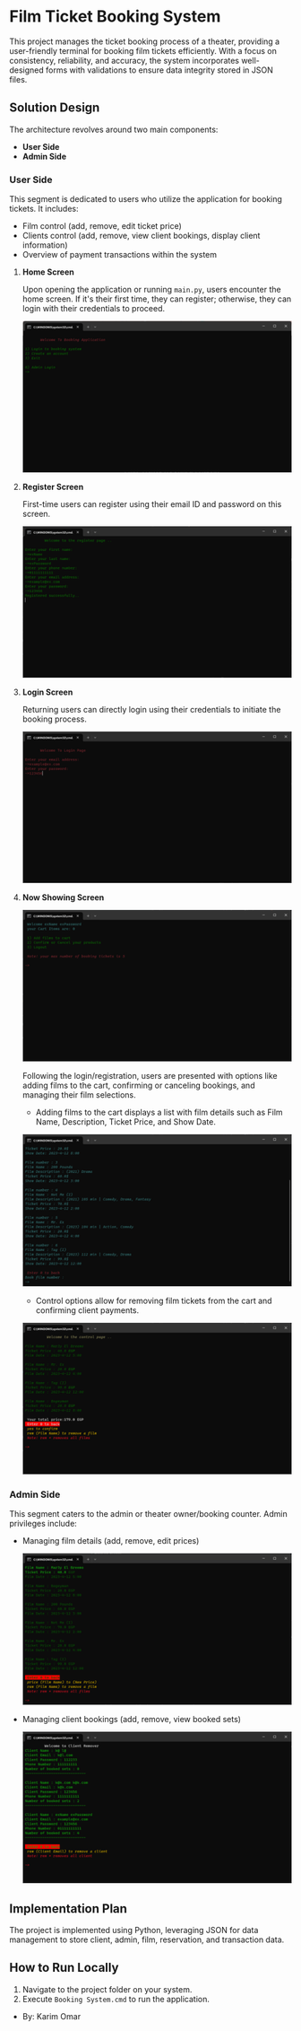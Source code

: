 # Film Ticket Booking System

This project manages the ticket booking process of a theater, providing a user-friendly terminal for booking film tickets efficiently. With a focus on consistency, reliability, and accuracy, the system incorporates well-designed forms with validations to ensure data integrity stored in JSON files.

## Solution Design

The architecture revolves around two main components:

- **User Side**
- **Admin Side**

### User Side

This segment is dedicated to users who utilize the application for booking tickets. It includes:

- Film control (add, remove, edit ticket price)
- Clients control (add, remove, view client bookings, display client information)
- Overview of payment transactions within the system

1. **Home Screen**

   Upon opening the application or running `main.py`, users encounter the home screen. If it's their first time, they can register; otherwise, they can login with their credentials to proceed.

   ![Home Screen](./media/home.png)

2. **Register Screen**

   First-time users can register using their email ID and password on this screen.

   ![Register Screen](./media/register.png)

3. **Login Screen**

   Returning users can directly login using their credentials to initiate the booking process.

   ![Login Screen](./media/login.png)

4. **Now Showing Screen**
   
   ![Login Screen](./media/client.png)

   Following the login/registration, users are presented with options like adding films to the cart, confirming or canceling bookings, and managing their film selections.

   - Adding films to the cart displays a list with film details such as Film Name, Description, Ticket Price, and Show Date.

   ![Add Film](./media/add_film.png)

   - Control options allow for removing film tickets from the cart and confirming client payments.

   ![Control Film](./media/control_film.png)

### Admin Side

This segment caters to the admin or theater owner/booking counter. Admin privileges include:

- Managing film details (add, remove, edit prices)
  
  ![Admin Film Control](./media/admin_film_control.png)

- Managing client bookings (add, remove, view booked sets)

   ![Admin Client Control](./media/admin_client_control.png)

## Implementation Plan

The project is implemented using Python, leveraging JSON for data management to store client, admin, film, reservation, and transaction data.

## How to Run Locally

1. Navigate to the project folder on your system.
2. Execute `Booking System.cmd` to run the application.

- By: Karim Omar
